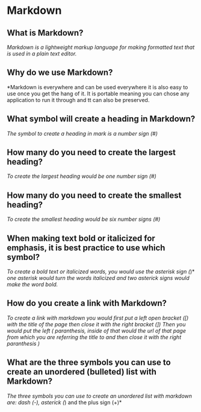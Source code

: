 # Markdown

## What is Markdown? ##

*Markdown is a lightweight markup language for making formatted text that is used in a plain text editor.*

## Why do we use Markdown? ##

*Markdown is everywhere and can be used everywhere it is also easy to use once you get the hang of it. It is portable meaning you can chose any application to run it through and tt can also be preserved.

## What symbol will create a heading in Markdown? ##

*The symbol to create a heading in mark is a number sign (#)*

## How many do you need to create the largest heading? ##

*To create the largest heading would be one number sign (#)*

## How many do you need to create the smallest heading? ##

*To create the smallest heading would be six number signs (#)*

## When making text bold or italicized for emphasis, it is best practice to use which symbol? ##

*To create a bold text or italicized words, you would use the asterisk sign (*)*
*one asterisk would turn the words italicized and two asterick signs would make the word bold.*

## How do you create a link with Markdown? ##

*To create a link with markdown you would first put a left open bracket ([) with the title of the page then close it with the right bracket (]) Then you would put the left ( paranthesis, inside of that would the url of that page from which you are referring the title to and then close it with the right paranthesis )*


 ## What are the three symbols you can use to create an unordered (bulleted) list with Markdown? ##

*The three symbols you can use to create an unordered list with markdown are: dash (-), asterick (*) and the plus sign (+)*
